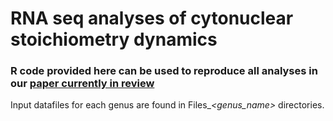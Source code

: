 # RNA seq analyses of cytonuclear stoichiometry dynamics

### R code provided here can be used to reproduce all analyses in our [paper currently in review](https://doi.org/10.1101/2022.03.12.484027)

Input datafiles for each genus are found in Files_*\<genus_name\>* directories.
